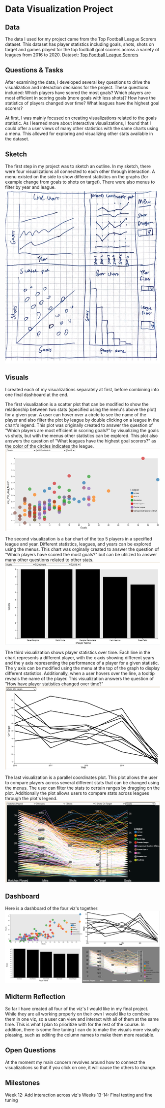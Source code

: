 # Data Visualization Project

## Data

The data I used for my project came from the Top Football League Scorers dataset. This dataset has player statistics including goals, shots, shots on target and games played for the top football goal scorers across a variety of leagues from 2016 to 2020. 
Dataset: [Top Football League Scorers](https://www.kaggle.com/datasets/mohamedhanyyy/top-football-leagues-scorers)


## Questions & Tasks

After examining the data, I developed several key questions to drive the visualization and interaction decisions for the project. These questions included: Which players have scored the most goals? Which players are most efficient in scoring goals (more goals with less shots)? How have the statistics of players changed over time? What leagues have the highest goal scorers?

At first, I was mainly focused on creating visualizations related to the goals statistic. As I learned more about interactive visualizations, I found that I could offer a user views of many other statistics with the same charts using a menu. This allowed for exploring and visualizing other stats available in the dataset. 

## Sketch

The first step in my project was to sketch an outline. In my sketch, there were four visualizations all connected to each other through interaction. A menu existed on the side to show different statistics on the graphs (for example change from goals to shots on target). There were also menus to filter by year and league. 
![image](https://github.com/eschuman20/dataviz-project-repo/blob/master/outline_2.png)


## Visuals

I created each of my visualizations separately at first, before combining into one final dashboard at the end. 

The first visualization is a scatter plot that can be modified to show the relationship between two stats (specified using the menu's above the plot) for a given year. A user can hover over a circle to see the name of the player and also filter the plot by league by double clicking on a league in the chart's legend. This plot was originally created to answer the question of "Which players are most efficient in scoring goals?" by visualizing the goals vs shots, but with the menus other statistics can be explored. This plot also answers the question of "What leagues have the highest goal scorers?" as the color of the circles indicates the league. 
[![image](https://github.com/eschuman20/dataviz-project-repo/blob/master/scatter_plot2.png)](https://vizhub.com/eschuman20/scatterplotwithmenus)

The second visualization is a bar chart of the top 5 players in a specified league and year. Different statistics, leagues, and years can be explored using the menus. This chart was orginally created to answer the question of "Which players have scored the most goals?" but can be utilized to answer many other questions related to other stats. 
[![image](https://github.com/eschuman20/dataviz-project-repo/blob/master/bar_chart_2.png)](https://vizhub.com/eschuman20/a8852f0040ea442181e2beb970e5e7e4)

The third visualization shows player statistics over time. Each line in the chart represents a different player, with the x axis showing different years and the y axis representing the performance of a player for a given statistic. The y axis can be modified using the menu at the top of the graph to display different statistics. Additionally, when a user hovers over the line, a tooltip reveals the name of the player. This visualization answers the question of "How have player statistics changed over time?"
[![image](https://github.com/eschuman20/dataviz-project-repo/blob/master/line_chart.png)](https://vizhub.com/eschuman20/goalscorersovertime)

The last visualization is a parallel coordinates plot. This plot allows the user to compare players across several different stats that can be changed using the menus. The user can filter the stats to certain ranges by dragging on the plot. Additionally the plot allows users to compare stats across leagues through the plot's legend.
[![image](https://github.com/eschuman20/dataviz-project-repo/blob/master/Parallel_Coordinates_2.png)](https://vizhub.com/eschuman20/topfootballscorersparallelcoordinates)


## Dashboard

Here is a dashboard of the four viz's together:
[![image](https://github.com/eschuman20/dataviz-project-repo/blob/master/dashboard.png)](https://vizhub.com/eschuman20/footballscorersdash)

## Midterm Reflection

So far I have created all four of the viz's I would like in my final project. While they are all working properly on their own I would like to combine them in one viz, so a user can view and interact with all of them at the same time. This is what I plan to prioritize with for the rest of the course. In addition, there is some fine tuning I can do to make the visuals more visually pleasing, such as editing the column names to make them more readable. 

## Open Questions

At the moment my main concern revolves around how to connect the visualizations so that if you click on one, it will cause the others to change. 

## Milestones

Week 12: Add interaction across viz's
Weeks 13-14: Final testing and fine tuning
